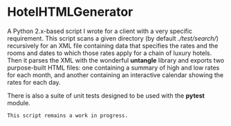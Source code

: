 # HotelHTMLGenerator
A Python 2.x-based script I wrote for a client with a very specific requirement. 
This script scans a given directory (by default *./test/search/*) recursively for an XML file
containing data that specifies the rates and the rooms and dates to which those rates apply
for a chain of luxury hotels. Then it parses the XML with the wonderful **untangle** library and exports
two purpose-built HTML files: one containing a summary of high and low rates for each month, and another containing an 
interactive calendar showing the rates for each day.

There is also a suite of unit tests designed to be used with the **pytest** module.

`This script remains a work in progress.`